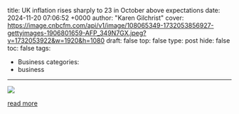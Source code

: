 title: UK inflation rises sharply to 23 in October above expectations
date: 2024-11-20 07:06:52 +0000
author: "Karen Gilchrist"
cover: https://image.cnbcfm.com/api/v1/image/108065349-1732053856927-gettyimages-1906801659-AFP_349N7GX.jpeg?v=1732053922&w=1920&h=1080
draft: false
top: false
type: post
hide: false
toc: false
tags:
  - Business
categories:
  - business
---

![](https://image.cnbcfm.com/api/v1/image/108065349-1732053856927-gettyimages-1906801659-AFP_349N7GX.jpeg?v=1732053922&w=1920&h=1080)

[read more](https://www.cnbc.com/2024/11/20/uk-inflation-sharp-2point3percent-climb-in-october-above-expectations.html)
